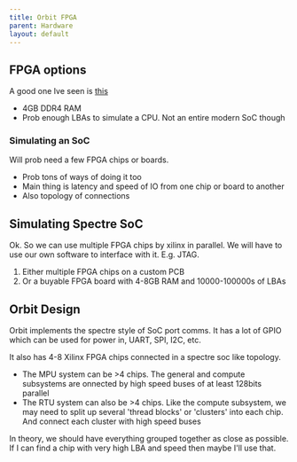 ```yaml
---
title: Orbit FPGA
parent: Hardware
layout: default
---
```


## FPGA options

A good one Ive seen is [this](https://au.mouser.com/ProductDetail/Intel-Altera/HLDC-DDR4-4GB-A?qs=GedFDFLaBXF8IbKp2YF4lg%3D%3D)

- 4GB DDR4 RAM
- Prob enough LBAs to simulate a CPU. Not an entire modern SoC though

### Simulating an SoC

Will prob need a few FPGA chips or boards.

- Prob tons of ways of doing it too
- Main thing is latency and speed of IO from one chip or board to another
- Also topology of connections

## Simulating Spectre SoC

Ok. So we can use multiple FPGA chips by xilinx in parallel. We will have to use our own software to interface with it. E.g. JTAG.

1. Either multiple FPGA chips on a custom PCB
2. Or a buyable FPGA board with 4-8GB RAM and 10000-100000s of LBAs

## Orbit Design

Orbit implements the spectre style of SoC port comms. It has a lot of GPIO which can be used for power in, UART, SPI, I2C, etc.

It also has 4-8 Xilinx FPGA chips connected in a spectre soc like topology.

- The MPU system can be >4 chips. The general and compute subsystems are onnected by high speed buses of at least 128bits parallel
- The RTU system can also be >4 chips. Like the compute subsystem, we may need to split up several 'thread blocks' or 'clusters' into each chip. And connect each cluster with high speed buses

In theory, we should have everything grouped together as close as possible. If I can find a chip with very high LBA and speed then maybe I'll use that.
